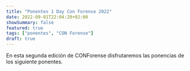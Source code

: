 ```yaml
---
title: "Ponentes 1 Day Con Forense 2022"
date: 2022-09-01T22:04:20+02:00
showSummary: false
featured: true
tags: ["ponentes", "CON Forense"]
draft: true
---
```


En esta segunda edición de CONForense disfrutaremos las ponencias de los siguiente ponentes.



